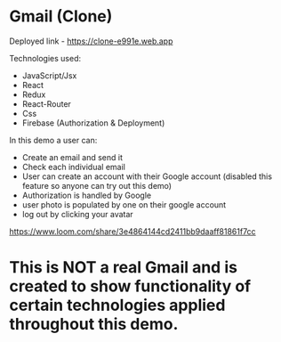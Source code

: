 # Gmail (Clone)

Deployed link - https://clone-e991e.web.app

Technologies used:

- JavaScript/Jsx
- React
- Redux
- React-Router
- Css
- Firebase (Authorization & Deployment)

In this demo a user can:

- Create an email and send it
- Check each individual email
- User can create an account with their Google account (disabled this feature so anyone can try out this demo)
- Authorization is handled by Google
- user photo is populated by one on their google account
- log out by clicking your avatar

https://www.loom.com/share/3e4864144cd2411bb9daaff81861f7cc

# This is NOT a real Gmail and is created to show functionality of certain technologies applied throughout this demo.
